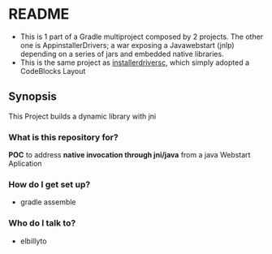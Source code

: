 # README #

* This is 1 part of a Gradle multiproject composed by 2 projects. The other one is AppinstallerDrivers; a war exposing a Javawebstart (jnlp) depending on a series of jars and embedded native libraries.
* This is the same project as [installerdriversc](https://bitbucket.org/elbillyto/installerdriversc), which simply adopted a CodeBlocks Layout

## Synopsis
This Project builds a dynamic library with jni 

### What is this repository for? ###
**POC** to address **native invocation through jni/java** from a java Webstart Aplication 

### How do I get set up? ###
* gradle assemble

### Who do I talk to? ###

* elbillyto